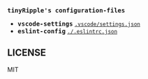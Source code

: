 <samp><b>tinyRipple's configuration-files</b></samp>

- <samp><b>vscode-settings</b></samp> [`.vscode/settings.json`](./.vscode/settings.json)
- <samp><b>eslint-config</b></samp> [`./.eslintrc.json`](./.eslintrc.json)

## LICENSE

MIT
